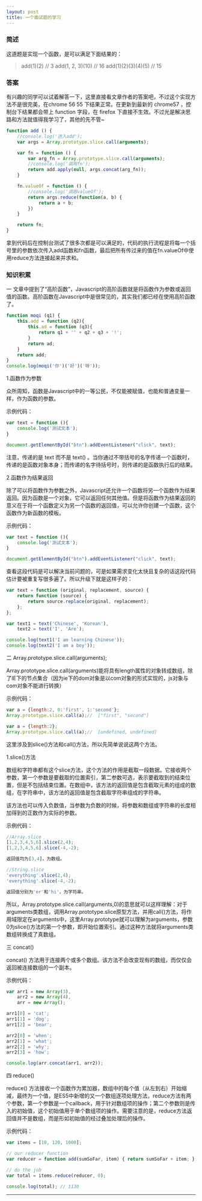 ```yaml
---
layout: post 
title: 一个面试题的学习
---
```


### 简述

这道题是实现一个函数，是可以满足下面结果的：

>add(1)(2) // 3
>add(1, 2, 3)(10) // 16
>add(1)(2)(3)(4)(5) // 15

### 答案

有兴趣的同学可以试着解答一下，这里直接看文章作者的答案吧，不过这个实现方法不是很完美，在chrome 56 55 下结果正常。在更新到最新的 chrome57 ，控制台下结果都会带上 function 字段，在 firefox 下直接不生效。不过光是解决思路和方法就值得我学习了，其他的先不管~

```javascript
function add () {
    //console.log('进入add');
    var args = Array.prototype.slice.call(arguments);

    var fn = function () {
        var arg_fn = Array.prototype.slice.call(arguments);
        //console.log('调用fn');
        return add.apply(null, args.concat(arg_fn));
    }

    fn.valueOf = function () {
        //console.log('调用valueOf');
        return args.reduce(function(a, b) {
            return a + b;
        })
    }

    return fn;
}
```

拿到代码后在控制台测试了很多次都是可以满足的，代码的执行流程是将每一个括号里的参数依次传入add函数和fn函数，最后把所有传过来的值在fn.valueOf中使用reduce方法连接起来并求和。

### 知识积累

一 文章中提到了“高阶函数”，Javascript的高阶函数就是将函数作为参数或返回值的函数。高阶函数在Javascript中是很常见的，其实我们都已经在使用高阶函数了。

```javascript
function moqi (q1) {
    this.add = function (q2){
        this.ad = function (q3){
            return q1 + '' + q2 + q3 + '!';
        }
        return ad;
    }
    return add;
}
console.log(moqi('你')('好')('呀'));
```

1.函数作为参数

众所周知，函数是Javascript中的一等公民，不仅能被赋值，也能和普通变量一样，作为函数的参数。

示例代码：

```javascript
var text = function (){
    console.log('测试文本');
}

document.getElementById("btn").addEventListener("click", text);
```

注意，传递的是 text 而不是 text() 。当你通过不带括号的名字传递一个函数时，传递的是函数对象本身；而传递的名字待括号时，则传递的是函数执行后的结果。

2.函数作为结果返回

除了可以将函数作为参数之外，Javascript还允许一个函数将另一个函数作为结果返回。因为函数是一个对象，它可以返回任何其他值。但是将函数作为结果返回的意义在于将一个函数定义为另一个函数的返回值，可以允许你创建一个函数，这个函数作为新函数的模板。

示例代码：

```javascript
var text = function (){
    console.log('测试文本');
}

document.getElementById("btn").addEventListener("click", text);
```

查看这段代码是可以解决当前问题的，可是如果需求变化太快且复杂的话这段代码估计要被重复写很多遍了。所以升级下就是这样子的：

```javascript
var text = function (original, replacement, source) {
    return function (source) {
        return source.replace(original, replacement);
    };
};

var text1 = text('Chinese', 'Korean'),
    text2 = text('I', 'Are');

console.log(text1('I am learning Chinese'));
console.log(text2('I am a boy'));
```

二 Array.prototype.slice.call(arguments);

Array.prototype.slice.call(arguments)能将具有length属性的对象转成数组，除了IE下的节点集合（因为ie下的dom对象是以com对象的形式实现的，js对象与com对象不能进行转换）

示例代码：

```javascript
var a = {length:2, 0:'first', 1:'second'};
Array.prototype.slice.call(a);//  ["first", "second"]

var a = {length:2};
Array.prototype.slice.call(a);//  [undefined, undefined]
```

这里涉及到slice()方法和call()方法，所以先简单说说这两个方法。

1.slice()方法

数组和字符串都有这个slice方法，这个方法的作用是截取一段数据。它接收两个参数，第一个参数是要截取的位置索引，第二参数可选，表示要截取到的结束位置，但是不包括结束位置。在数组中，该方法的返回值是包含截取元素的组成的数组，在字符串中，该方法的返回值是包含截取字符串组成的字符串。

该方法也可以传入负数值，当参数为负数的时候，将参数和数组或字符串的长度相加得到的正数作为实际的参数。

示例代码：
```javascript
//Array.slice
[1,2,3,4,5,6].slice(2,4);
[1,2,3,4,5,6].slice(-4,-2);

返回值均为[3,4]，为数组。

//String.slice
'everything'.slice(2,4);
'everything'.slice(-4,-2);

返回值分别为'er'和'hi'，为字符串。
```

所以，Array.prototype.slice.call(arguments,0)的意思就可以这样理解：对于arguments类数组，调用Array.prototype.slice原型方法，并用call()方法，将作用域限定在arguments中，这里Array.prototype就可以理解为arguments，参数0为slice()方法的第一个参数，即开始位置索引。通过这种方法就将arguments类数组转换成了真数组。

三 concat()

concat() 方法用于连接两个或多个数组。该方法不会改变现有的数组，而仅仅会返回被连接数组的一个副本。

示例代码：

```javascript
var arr1 = new Array(3),
    arr2 = new Array(4),
    arr = new Array();

arr1[0] = 'cat';
arr1[1] = 'dog';
arr1[2] = 'bear';

arr2[0] = 'when';
arr2[1] = 'what';
arr2[2] = 'why';
arr2[3] = 'how';

console.log(arr.concat(arr1, arr2));
```

四 reduce()

reduce() 方法接收一个函数作为累加器，数组中的每个值（从左到右）开始缩减，最终为一个值，是ES5中新增的又一个数组逐项处理方法，reduce方法有两个参数，第一个参数是一个callback，用于针对数组项的操作；第二个参数则是传入的初始值，这个初始值用于单个数组项的操作。需要注意的是，reduce方法返回值并不是数组，而是形如初始值的经过叠加处理后的操作。

示例代码：

```javascript
var items = [10, 120, 1000];

// our reducer function
var reducer = function add(sumSoFar, item) { return sumSoFar + item; };

// do the job
var total = items.reduce(reducer, 0);

console.log(total); // 1130
```

***


